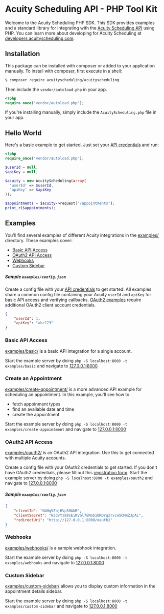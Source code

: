 # Acuity Scheduling API - PHP Tool Kit

Welcome to the Acuity Scheduling PHP SDK.  This SDK provides examples and a standard library for integrating with the [Acuity Scheduling API](https://acuityscheduling.com/) using PHP.  You can learn more about developing for Acuity Scheduling at [developers.acuityscheduling.com](https://developers.acuityscheduling.com/).

## Installation

This package can be installed with composer or added to your application manually.  To install with composer, first execute in a shell:

```sh
$ composer require acuityscheduling/acuityscheduling
```

Then include the `vendor/autoload.php` in your app.

```php
<?php
require_once('vendor/autoload.php');
```

If you're installing manually, simply include the `AcuityScheduling.php` file in your app.

## Hello World

Here's a basic example to get started.  Just set your <a href="https://secure.acuityscheduling.com/app.php?key=api&action=settings" target="_blank">API credentials</a> and run:

```php
<?php
require_once('vendor/autoload.php');

$userId = null;
$apiKey = null;

$acuity = new AcuityScheduling(array(
  'userId' => $userId,
  'apiKey' => $apiKey
));

$appointments = $acuity->request('/appointments');
print_r($appointments);
```

## Examples

You'll find several examples of different Acuity integrations in the [examples/](examples/) directory.  These examples cover:
* [Basic API Access](#basic-api-access)
* [OAuth2 API Access](#oauth2-api-access)
* [Webhooks](#webhooks)
* [Custom Sidebar](#custom-sidebar)

##### Sample `examples/config.json`

Create a config file with your <a href="https://secure.acuityscheduling.com/app.php?key=api&action=settings" target="_blank">API credentials</a> to get started.  All examples
share a common config file containing your Acuity `userId` and `apiKey` for basic API access and verifying callbacks.  [OAuth2 examples](#oauth2-api-access) require
additional OAuth2 client account credentials.

```json
{
	"userId": 1,
	"apiKey": "abc123"
}
```

### Basic API Access

[examples/basic/](examples/basic) is a basic API integration for a single account.

Start the example server by doing `php -S localhost:8000 -t examples/basic` and navigate to <a href="http://127.0.0.1:8000/" target="_blank">127.0.0.1:8000</a>

### Create an Appointment

[examples/create-appointment/](examples/create-appointment) is a more advanced API example for scheduling an appointment.  In this example, you'll see how to:

* fetch appoinment types
* find an available date and time
* create the appointment

Start the example server by doing `php -S localhost:8000 -t examples/create-appointment` and navigate to <a href="http://127.0.0.1:8000/" target="_blank">127.0.0.1:8000</a>

### OAuth2 API Access

[examples/oauth2/](examples/oauth2) is an OAuth2 API integration.  Use this to get connected with multiple Acuity accounts.

Create a config file with your OAuth2 credentials to get started.  If you don't have OAuth2 credentials, please fill out this <a href="https://acuityscheduling.com/oauth2/register" target="_blank">registration form</a>.
Start the example server by doing `php -S localhost:8000 -t examples/oauth2` and navigate to <a href="http://127.0.0.1:8000/" target="_blank">127.0.0.1:8000</a>

##### Sample `examples/config.json`
```json
{
	"clientId": "N4HgVZbjHVp3HAkR",
	"clientSecret": "H33vYz88sEiKVbl7EMob1URDrqZrvceSCMmZJpAi",
	"redirectUri": "http://127.0.0.1:8000/oauth2"
}
```

### Webhooks

[examples/webhooks/](examples/webhooks) is a sample webhook integration.

Start the example server by doing `php -S localhost:8000 -t examples/webhooks` and navigate to <a href="http://127.0.0.1:8000/" target="_blank">127.0.0.1:8000</a>

### Custom Sidebar

[examples/custom-sidebar/](examples/custom-sidebar) allows you to display custom information in the appointment details sidebar.

Start the example server by doing `php -S localhost:8000 -t examples/custom-sidebar` and navigate to <a href="http://127.0.0.1:8000/" target="_blank">127.0.0.1:8000</a>
